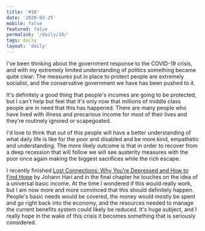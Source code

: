 ```yaml
---
title: '#10'
date: '2020-03-25'
mobile: false
featured: false
permalink: '/daily/10/'
tags: daily
layout: 'daily'
---
```


I've been thinking about the government response to the COVID-19 crisis, and with my extremely limited understanding of politics something became quite clear: The measures put in place to protect people are extremely socialist, and the conservative government we have has been pushed to it.

It's definitely a good thing that people's incomes are going to be protected, but I can't help but feel that it's only now that millions of middle class people are in need that this has happened. There are many people who have lived with illness and precarious income for most of their lives and they're routinely ignored or scapegoated.

I'd love to think that out of this people will have a better understanding of what daily life is like for the poor and disabled and be more kind, empathetic and understanding. The more likely outcome is that in order to recover from a deep recession that will follow we will see austerity measures with the poor once again making the biggest sacrifices while the rich escape.

I recently finished [Lost Connections: Why You’re Depressed and How to Find Hope](https://www.amazon.co.uk/Lost-Connections-Youre-Depressed-Find/dp/1408878720) by Johann Hari and in the final chapter he touches on the idea of a universal basic income. At the time I wondered if this would really work, but I am now more and more convinced that this should definitely happen. People's basic needs would be covered, the money would mostly be spent and go right back into the economy, and the resources needed to manage the current benefits system could likely be reduced. It's huge subject, and I really hope in the wake of this crisis it becomes something that is seriously considered.
